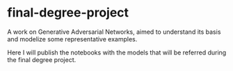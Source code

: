# final-degree-project
A work on Generative Adversarial Networks, aimed to understand its basis and modelize some representative examples.

Here I will publish the notebooks with the models that will be referred during the final degree project.

